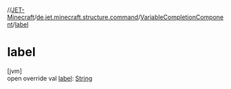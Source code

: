 //[JET-Minecraft](../../../index.md)/[de.jet.minecraft.structure.command](../index.md)/[VariableCompletionComponent](index.md)/[label](label.md)

# label

[jvm]\
open override val [label](label.md): [String](https://kotlinlang.org/api/latest/jvm/stdlib/kotlin/-string/index.html)
